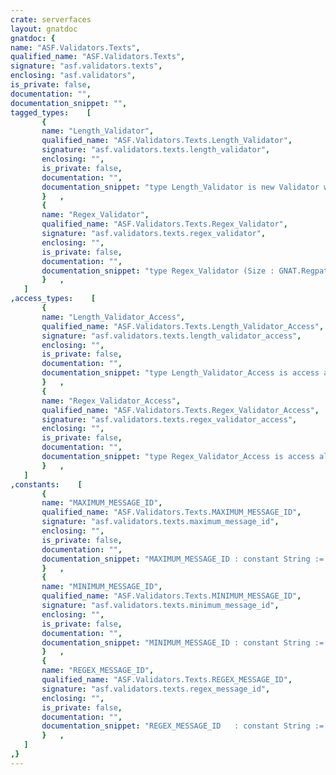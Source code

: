 ```yaml
---
crate: serverfaces
layout: gnatdoc
gnatdoc: {
name: "ASF.Validators.Texts",
qualified_name: "ASF.Validators.Texts",
signature: "asf.validators.texts",
enclosing: "asf.validators",
is_private: false,
documentation: "",
documentation_snippet: "",
tagged_types:    [
       {
       name: "Length_Validator",
       qualified_name: "ASF.Validators.Texts.Length_Validator",
       signature: "asf.validators.texts.length_validator",
       enclosing: "",
       is_private: false,
       documentation: "",
       documentation_snippet: "type Length_Validator is new Validator with private;",
       }   ,
       {
       name: "Regex_Validator",
       qualified_name: "ASF.Validators.Texts.Regex_Validator",
       signature: "asf.validators.texts.regex_validator",
       enclosing: "",
       is_private: false,
       documentation: "",
       documentation_snippet: "type Regex_Validator (Size : GNAT.Regpat.Program_Size) is new Validator with private;",
       }   ,
   ]
,access_types:    [
       {
       name: "Length_Validator_Access",
       qualified_name: "ASF.Validators.Texts.Length_Validator_Access",
       signature: "asf.validators.texts.length_validator_access",
       enclosing: "",
       is_private: false,
       documentation: "",
       documentation_snippet: "type Length_Validator_Access is access all Length_Validator'Class;",
       }   ,
       {
       name: "Regex_Validator_Access",
       qualified_name: "ASF.Validators.Texts.Regex_Validator_Access",
       signature: "asf.validators.texts.regex_validator_access",
       enclosing: "",
       is_private: false,
       documentation: "",
       documentation_snippet: "type Regex_Validator_Access is access all Regex_Validator'Class;",
       }   ,
   ]
,constants:    [
       {
       name: "MAXIMUM_MESSAGE_ID",
       qualified_name: "ASF.Validators.Texts.MAXIMUM_MESSAGE_ID",
       signature: "asf.validators.texts.maximum_message_id",
       enclosing: "",
       is_private: false,
       documentation: "",
       documentation_snippet: "MAXIMUM_MESSAGE_ID : constant String := \"asf.validators.length.maximum\";",
       }   ,
       {
       name: "MINIMUM_MESSAGE_ID",
       qualified_name: "ASF.Validators.Texts.MINIMUM_MESSAGE_ID",
       signature: "asf.validators.texts.minimum_message_id",
       enclosing: "",
       is_private: false,
       documentation: "",
       documentation_snippet: "MINIMUM_MESSAGE_ID : constant String := \"asf.validators.length.minimum\";",
       }   ,
       {
       name: "REGEX_MESSAGE_ID",
       qualified_name: "ASF.Validators.Texts.REGEX_MESSAGE_ID",
       signature: "asf.validators.texts.regex_message_id",
       enclosing: "",
       is_private: false,
       documentation: "",
       documentation_snippet: "REGEX_MESSAGE_ID   : constant String := \"asf.validators.regex\";",
       }   ,
   ]
,}
---
```

